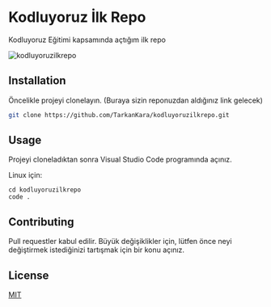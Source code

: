 # Kodluyoruz İlk Repo
Kodluyoruz Eğitimi kapsamında açtığım ilk repo

![kodluyoruzilkrepo](https://user-images.githubusercontent.com/59411109/177031524-46660c45-b4a0-41d7-bddf-5e951b8919da.png)

## Installation
Öncelikle projeyi clonelayın. (Buraya sizin reponuzdan aldığınız link gelecek)
```bash
git clone https://github.com/TarkanKara/kodluyoruzilkrepo.git
```

## Usage

Projeyi cloneladıktan sonra Visual Studio Code programında açınız.

Linux için:
```linux
cd kodluyoruzilkrepo
code .
```
## Contributing
Pull requestler kabul edilir. Büyük değişiklikler için, lütfen önce neyi değiştirmek istediğinizi tartışmak için bir konu açınız.


## License
[MIT](https://choosealicense.com/licenses/mit/)

